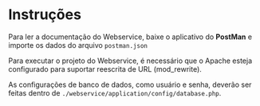 # Instruções

Para ler a documentação do Webservice, baixe o aplicativo do **PostMan** e importe os dados do arquivo `postman.json`

Para executar o projeto do Webservice, é necessário que o Apache esteja configurado para suportar reescrita de URL (mod_rewrite).

As configurações de banco de dados, como usuário e senha, deverão ser feitas dentro de `./webservice/application/config/database.php`.